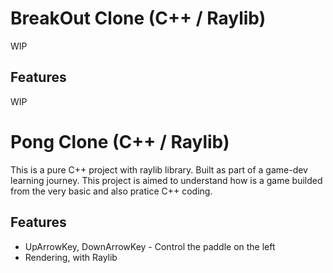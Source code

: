# BreakOut Clone (C++ / Raylib)
WIP
## Features
WIP
# Pong Clone (C++ / Raylib)
This is a pure C++ project with raylib library. Built as part of a game-dev learning journey.
This project is aimed to understand how is a game builded from the very basic and also pratice C++ coding.

## Features
- UpArrowKey, DownArrowKey - Control the paddle on the left
- Rendering, with Raylib


